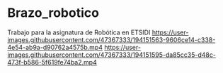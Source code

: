 # Brazo_robotico
Trabajo para la asignatura de Robótica en ETSIDI
https://user-images.githubusercontent.com/47367333/194151563-9606ce14-c338-4e54-ab9a-d90762a4575b.mp4
https://user-images.githubusercontent.com/47367333/194151595-da85cc35-d48c-473f-b586-5f619fe74ba2.mp4
